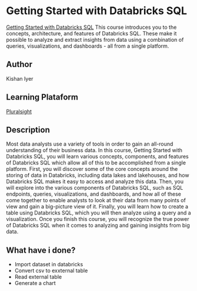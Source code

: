 # Getting Started with Databricks SQL

[Getting Started with Databricks SQL](https://app.pluralsight.com/library/courses/getting-started-databricks-sql/description)
This course introduces you to the concepts, architecture, and features of Databricks SQL. These make it possible to analyze and extract insights from data using a combination of queries, visualizations, and dashboards - all from a single platform.

## Author
Kishan Iyer

## Learning Plataform
[Pluralsight](https://www.pluralsight.com/)

## Description
Most data analysts use a variety of tools in order to gain an all-round understanding of their business data. In this course, Getting Started with Databricks SQL, you will learn various concepts, components, and features of Databricks SQL which allow all of this to be accomplished from a single platform. First, you will discover some of the core concepts around the storing of data in Databricks, including data lakes and lakehouses, and how Databricks SQL makes it easy to access and analyze this data. Then, you will explore into the various components of Databricks SQL, such as SQL endpoints, queries, visualizations, and dashboards, and how all of these come together to enable analysts to look at their data from many points of view and gain a big-picture view of it. Finally, you will learn how to create a table using Databricks SQL, which you will then analyze using a query and a visualization. Once you finish this course, you will recognize the true power of Databricks SQL when it comes to analyzing and gaining insights from big data.

## What have i done?
- Import dataset in databricks
- Convert csv to exxternal table
- Read external table
- Generate a chart
